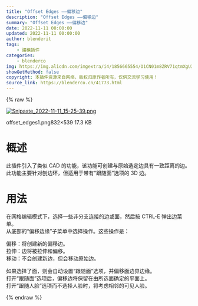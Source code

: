 ```yaml
---
title: "Offset Edges ——偏移边"
description: "Offset Edges ——偏移边"
summary: "Offset Edges ——偏移边"
date: 2022-11-11 00:00:00
updated: 2022-11-11 00:00:00
author: blenderit
tags: 
    - 建模插件
categories:
    - blenderco
img: https://img.alicdn.com/imgextra/i4/1856665554/O1CN01m8ZRV71qtmXgU3g0v_!!1856665554.png
showGetMethod: false
copyright: 本插件资源来自网络，版权归原作者所有，仅供交流学习使用！
source_link: https://blenderco.cn/41773.html
---
```


{% raw %}
<div class="lightbox-wrapper">
<p><a class="lightbox" title="offset_edges1.png" href="https://blenderartists.org/uploads/default/original/3X/6/7/670870303bf1689539b6ef15daec89874ae4d94c.png" data-download-href="https://blenderartists.org/uploads/default/670870303bf1689539b6ef15daec89874ae4d94c"><img src="https://img.alicdn.com/imgextra/i4/1856665554/O1CN01m8ZRV71qtmXgU3g0v_!!1856665554.png" alt="Snipaste_2022-11-11_15-25-39.png"></a></p>
<div class="meta"><span class="filename">offset_edges1.png</span><span class="informations">832×539 17.3 KB</span></div>
</div><h1>概述</h1><p>此插件引入了类似 CAD 的功能，该功能可创建与原始选定边具有一致距离的边。此功能主要针对刨边环，但适用于带有“跟随面”选项的 3D 边。</p><h1>用法</h1><p>在网格编辑模式下，选择一些非分支连接的边或面，然后按 CTRL-E 弹出边菜单。<br>
从底部的“偏移边缘”子菜单中选择操作。这些操作是：</p><p>偏移：将创建新的偏移边。<br>
拉伸：边将被拉伸和偏移。<br>
移动：不会创建新边，但会移动原始边。</p><p>如果选择了面，则会自动设置“跟随面”选项，并偏移面边界边缘。<br>
打开“跟随面”选项后，偏移边将保留在由所选面确定的平面上。<br>
打开“跟随人脸”选项而不选择人脸时，将考虑相邻的可见人脸。</p>
<div style="display: none">blenderco</div>
{% endraw %}